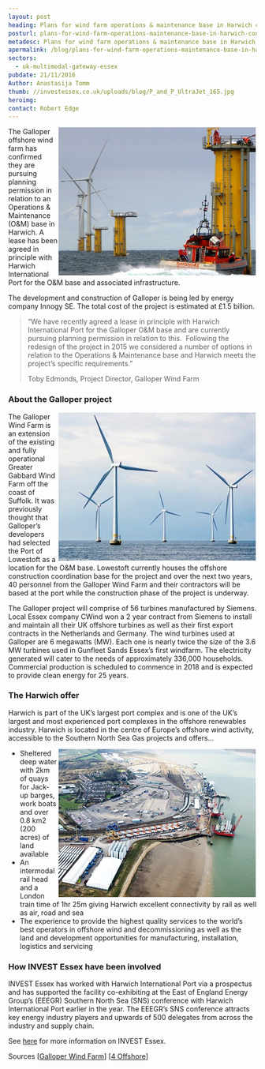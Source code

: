 ```yaml
---
layout: post
heading: Plans for wind farm operations & maintenance base in Harwich confirmed
posturl: plans-for-wind-farm-operations-maintenance-base-in-harwich-confirmed
metadesc: Plans for wind farm operations & maintenance base in Harwich confirmed. £1.5 billion Galloper project to be led by energy company Innogy SE
apermalink: /blog/plans-for-wind-farm-operations-maintenance-base-in-harwich-confirmed
sectors:
  - uk-multimodal-gateway-essex 
pubdate: 21/11/2016
Author: Anastasija Tomm
thumb: //investessex.co.uk/uploads/blog/P_and_P_UltraJet_165.jpg
heroimg: 
contact: Robert Edge
---
```

<p><img alt='Wind Turbines ' src='../uploads/blog/P_and_P_UltraJet_700.jpg' style='width: 400px; height: 300px; margin-left: 2px; margin-right: 2px; float: right;'/>The Galloper offshore wind farm has confirmed they are pursuing planning permission in relation to an Operations &amp; Maintenance (O&amp;M) base in Harwich. A lease has been agreed in principle with Harwich International Port for the O&amp;M base and associated infrastructure.</p><p>The development and construction of Galloper is being led by energy company Innogy SE. The total cost of the project is estimated at £1.5 billion.</p><blockquote><p>“We have recently agreed a lease in principle with Harwich International Port for the Galloper O&amp;M base and are currently pursuing planning permission in relation to this.  Following the redesign of the project in 2015 we considered a number of options in relation to the Operations &amp; Maintenance base and Harwich meets the project’s specific requirements.”</p><p>Toby Edmonds, Project Director, Galloper Wind Farm</p></blockquote><h3>About the Galloper project</h3><p><img alt='Wind Turbines' src='../uploads/blog/400.jpg' style='width: 400px; height: 300px; margin-left: 2px; margin-right: 2px; float: right;'/>The Galloper Wind Farm is an extension of the existing and fully operational Greater Gabbard Wind Farm off the coast of Suffolk. It was previously thought that Galloper’s developers had selected the Port of Lowestoft as a location for the O&amp;M base. Lowestoft currently houses the offshore construction coordination base for the project and over the next two years, 40 personnel from the Galloper Wind Farm and their contractors will be based at the port while the construction phase of the project is underway.</p><p>The Galloper project will comprise of 56 turbines manufactured by Siemens. Local Essex company CWind won a 2 year contract from Siemens to install and maintain all their UK offshore turbines as well as their first export contracts in the Netherlands and Germany. The wind turbines used at Galloper are 6 megawatts (MW). Each one is nearly twice the size of the 3.6 MW turbines used in Gunfleet Sands Essex’s first windfarm. The electricity generated will cater to the needs of approximately 336,000 households. Commercial production is scheduled to commence in 2018 and is expected to provide clean energy for 25 years.  </p><h3>The Harwich offer</h3><p>Harwich is part of the UK’s largest port complex and is one of the UK’s largest and most experienced port complexes in the offshore renewables industry. Harwich is located in the centre of Europe’s offshore wind activity, accessible to the Southern North Sea Gas projects and offers…</p><ul><li><img alt='Harwich Port' src='../uploads/blog/Harwich_Port_400.jpg' style='width: 400px; height: 300px; margin-left: 2px; margin-right: 2px; float: right;'/>Sheltered deep water with 2km of quays for Jack-up barges, work boats and over 0.8 km2 (200 acres) of land available</li><li>An intermodal rail head and a London train time of 1hr 25m giving Harwich excellent connectivity by rail as well as air, road and sea</li><li>The experience to provide the highest quality services to the world’s best operators in offshore wind and decommissioning as well as the land and development opportunities for manufacturing, installation, logistics and servicing</li></ul><h3>How INVEST Essex have been involved</h3><p>INVEST Essex has worked with Harwich International Port via a prospectus and has supported the facility co-exhibiting at the East of England Energy Group’s (EEEGR) Southern North Sea (SNS) conference with Harwich International Port earlier in the year. The EEEGR’s SNS conference attracts key energy industry players and upwards of 500 delegates from across the industry and supply chain.</p><p>See <a href='../index.html' target='_blank'>here</a> for more information on INVEST Essex.</p><p>Sources [<a href='http://www.galloperwindfarm.com/news/1753-gwfl-confirms-plans-for-operations-maintenance-base' target='_blank'>Galloper Wind Farm</a>] [<a href='http://www.4coffshore.com/windfarms/harwich-to-house-galloper-base-nid4782.html' target='_blank'>4 Offshore</a>]</p>
